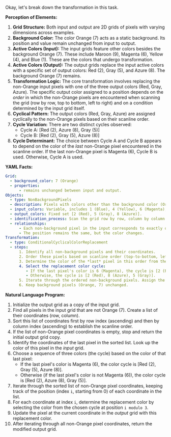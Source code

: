 Okay, let's break down the transformation in this task.

**Perception of Elements:**

1.  **Grid Structure:** Both input and output are 2D grids of pixels with varying dimensions across examples.
2.  **Background Color:** The color Orange (7) acts as a static background. Its position and value remain unchanged from input to output.
3.  **Active Colors (Input):** The input grids feature other colors besides the background Orange (7). These include Maroon (9), Magenta (6), Yellow (4), and Blue (1). These are the colors that undergo transformation.
4.  **Active Colors (Output):** The output grids replace the input active colors with a specific set of output colors: Red (2), Gray (5), and Azure (8). The background Orange (7) remains.
5.  **Transformation Logic:** The core transformation involves replacing the non-Orange input pixels with one of the three output colors (Red, Gray, Azure). The specific output color assigned to a position depends on the *order* in which the non-Orange pixels are encountered when scanning the grid (row by row, top to bottom, left to right) and on a condition determined by the input grid itself.
6.  **Cyclical Pattern:** The output colors (Red, Gray, Azure) are assigned cyclically to the non-Orange pixels based on their scanline order.
7.  **Cycle Variation:** There are two distinct cycles observed:
    *   Cycle A: [Red (2), Azure (8), Gray (5)]
    *   Cycle B: [Red (2), Gray (5), Azure (8)]
8.  **Cycle Determinant:** The choice between Cycle A and Cycle B appears to depend on the color of the *last* non-Orange pixel encountered in the scanline order. If the last non-Orange pixel is Magenta (6), Cycle B is used. Otherwise, Cycle A is used.

**YAML Facts:**


```yaml
Grid:
  - background_color: 7 (Orange)
  - properties:
      - remains unchanged between input and output.
Objects:
  - type: NonBackgroundPixels
  - description: Pixels with colors other than the background color (Orange, 7).
  - input_colors: Variable, includes 1 (Blue), 4 (Yellow), 6 (Magenta), 9 (Maroon).
  - output_colors: Fixed set [2 (Red), 5 (Gray), 8 (Azure)].
  - identification_process: Scan the grid row by row, column by column.
  - relationships:
      - Each non-background pixel in the input corresponds to exactly one pixel position in the output.
      - The position remains the same, but the color changes.
Transformation:
  - type: ConditionalCyclicalColorReplacement
  - steps:
      1. Identify all non-background pixels and their coordinates.
      2. Order these pixels based on scanline order (top-to-bottom, left-to-right).
      3. Determine the color of the *last* pixel in this order from the input grid.
      4. Select the replacement color cycle:
         - If the last pixel's color is 6 (Magenta), the cycle is [2 (Red), 5 (Gray), 8 (Azure)].
         - Otherwise, the cycle is [2 (Red), 8 (Azure), 5 (Gray)].
      5. Iterate through the ordered non-background pixels. Assign the i-th pixel (0-indexed) the color from the selected cycle at index (i mod 3).
      6. Keep background pixels (Orange, 7) unchanged.
```


**Natural Language Program:**

1.  Initialize the output grid as a copy of the input grid.
2.  Find all pixels in the input grid that are not Orange (7). Create a list of their coordinates (row, column).
3.  Sort this list of coordinates first by row index (ascending) and then by column index (ascending) to establish the scanline order.
4.  If the list of non-Orange pixel coordinates is empty, stop and return the initial output grid copy.
5.  Identify the coordinates of the last pixel in the sorted list. Look up the color of this pixel in the *input* grid.
6.  Choose a sequence of three colors (the cycle) based on the color of that last pixel:
    *   If the last pixel's color is Magenta (6), the color cycle is [Red (2), Gray (5), Azure (8)].
    *   Otherwise (if the last pixel's color is not Magenta (6)), the color cycle is [Red (2), Azure (8), Gray (5)].
7.  Iterate through the sorted list of non-Orange pixel coordinates, keeping track of the position (index `i`, starting from 0) of each coordinate in the list.
8.  For each coordinate at index `i`, determine the replacement color by selecting the color from the chosen cycle at position `i modulo 3`.
9.  Update the pixel at the current coordinate in the *output* grid with this replacement color.
10. After iterating through all non-Orange pixel coordinates, return the modified output grid.